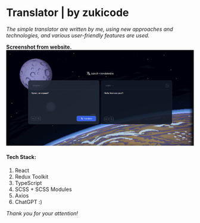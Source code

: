 # **Translator | by zukicode**

_The simple translator are written by me, using new approaches and technologies, and various user-friendly features are used._

**Screenshot from website.**
![Screenshot from website.](./src/images/for-github.png)

#### Tech Stack:

1.  React
2.  Redux Toolkit
3.  TypeScript
4.  SCSS + SCSS Modules
5.  Axios
6.  ChatGPT :)

_Thank you for your attention!_
